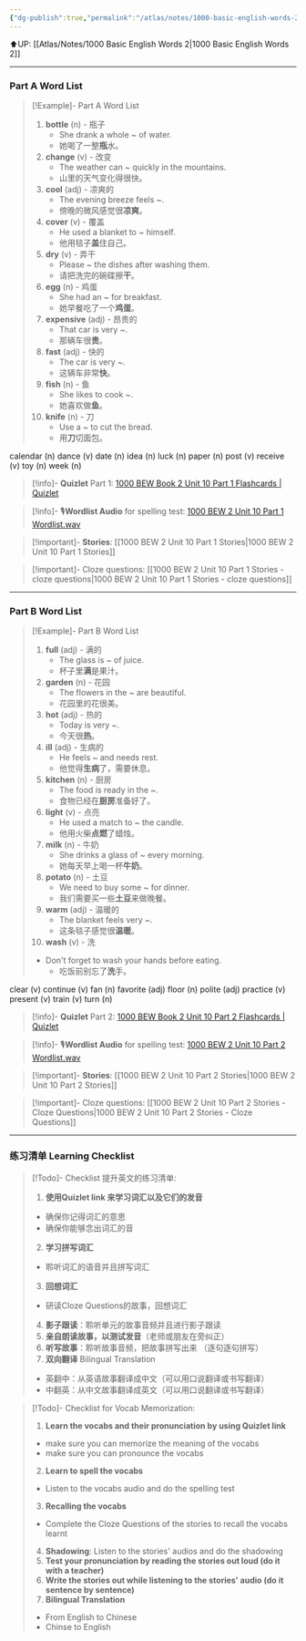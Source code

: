 ```yaml
---
{"dg-publish":true,"permalink":"/atlas/notes/1000-basic-english-words-2-unit-10/"}
---
```


⬆️UP: [[Atlas/Notes/1000 Basic English Words 2\|1000 Basic English Words 2]]

---
### Part A Word List

> [!Example]- Part A Word List
> 1. **bottle** (n) - 瓶子  
>     - She drank a whole ~ of water.  
>     - 她喝了一整**瓶**水。
> 2. **change** (v) - 改变  
>     - The weather can ~ quickly in the mountains.  
>     - 山里的天气变化得很快。
> 3. **cool** (adj) - 凉爽的  
>     - The evening breeze feels ~.  
>     - 傍晚的微风感觉很**凉爽**。
> 4. **cover** (v) - 覆盖  
>     - He used a blanket to ~ himself.  
>     - 他用毯子**盖**住自己。
> 5. **dry** (v) - 弄干  
>     - Please ~ the dishes after washing them.  
>     - 请把洗完的碗碟擦**干**。
> 6. **egg** (n) - 鸡蛋  
>     - She had an ~ for breakfast.  
>     - 她早餐吃了一个**鸡蛋**。
> 7. **expensive** (adj) - 昂贵的  
>     - That car is very ~.  
>     - 那辆车很**贵**。
> 8. **fast** (adj) - 快的  
>     - The car is very ~.  
>     - 这辆车非常**快**。
> 9. **fish** (n) - 鱼  
>     - She likes to cook ~.  
>     - 她喜欢做**鱼**。
> 10. **knife** (n) - 刀  
>     - Use a ~ to cut the bread.  
>     - 用**刀**切面包。

calendar (n)
dance (v)
date (n)
idea (n)
luck (n)
paper (n)
post (v)
receive (v)
toy (n)
week (n)

> [!info]- **Quizlet** Part 1: [1000 BEW Book 2 Unit 10 Part 1 Flashcards | Quizlet]()

> [!info]- 🎙️**Wordlist Audio** for spelling test: [1000 BEW 2 Unit 10 Part 1 Wordlist.wav]()

> [!important]- **Stories**: [[1000 BEW 2 Unit 10 Part 1 Stories\|1000 BEW 2 Unit 10 Part 1 Stories]]

> [!important]- Cloze questions: [[1000 BEW 2 Unit 10 Part 1 Stories - cloze questions\|1000 BEW 2 Unit 10 Part 1 Stories - cloze questions]]

---
### Part B Word List


> [!Example]- Part B Word List
> 1. **full** (adj) - 满的  
>     - The glass is ~ of juice.  
>     - 杯子里**满**是果汁。
> 2. **garden** (n) - 花园  
>     - The flowers in the ~ are beautiful.  
>     - 花园里的花很美。
> 3. **hot** (adj) - 热的  
>     - Today is very ~.  
>     - 今天很**热**。
> 4. **ill** (adj) - 生病的  
>     - He feels ~ and needs rest.  
>     - 他觉得**生病**了，需要休息。
> 5. **kitchen** (n) - 厨房  
>     - The food is ready in the ~.  
>     - 食物已经在**厨房**准备好了。
> 6. **light** (v) - 点亮  
>     - He used a match to ~ the candle.  
>     - 他用火柴**点燃**了蜡烛。
> 7. **milk** (n) - 牛奶  
>     - She drinks a glass of ~ every morning.  
>     - 她每天早上喝一杯**牛奶**。
> 8. **potato** (n) - 土豆  
>     - We need to buy some ~ for dinner.  
>     - 我们需要买一些**土豆**来做晚餐。
> 9. **warm** (adj) - 温暖的  
>     - The blanket feels very ~.  
>     - 这条毯子感觉很**温暖**。
> 10. **wash** (v) - 洗  
> 	- Don't forget to wash your hands before eating.  
>     - 吃饭前别忘了**洗**手。

clear (v)
continue (v)
fan (n)
favorite (adj)
floor (n)
polite (adj)
practice (v)
present (v)
train (v)
turn (n)

> [!info]- **Quizlet** Part 2: [1000 BEW Book 2 Unit 10 Part 2 Flashcards | Quizlet]()

> [!info]- 🎙️**Wordlist Audio** for spelling test: [1000 BEW 2 Unit 10 Part 2 Wordlist.wav]()

> [!important]- **Stories**: [[1000 BEW 2 Unit 10 Part 2 Stories\|1000 BEW 2 Unit 10 Part 2 Stories]]

> [!important]- Cloze questions: [[1000 BEW 2 Unit 10 Part 2 Stories - Cloze Questions\|1000 BEW 2 Unit 10 Part 2 Stories - Cloze Questions]]


---- 
### 练习清单 Learning Checklist

> [!Todo]- Checklist 提升英文的练习清单:
> 1. **使用Quizlet link 来学习词汇以及它们的发音** 
>	- 确保你记得词汇的意思 
>	- 确保你能够念出词汇的音 
> 2. **学习拼写词汇** 
>	- 聆听词汇的语音并且拼写词汇 
> 3. **回想词汇**
>	- 研读Cloze Questions的故事，回想词汇 
> 4. **影子跟读**：聆听单元的故事音频并且进行影子跟读 
> 5. **亲自朗读故事，以测试发音**（老师或朋友在旁纠正）
> 6. **听写故事**：聆听故事音频，把故事拼写出来 （逐句逐句拼写）
> 7. **双向翻译** Bilingual Translation 
>	- 英翻中：从英语故事翻译成中文（可以用口说翻译或书写翻译）
>	- 中翻英：从中文故事翻译成英文（可以用口说翻译或书写翻译）

> [!Todo]- Checklist for Vocab Memorization:
> 
> 1. **Learn the vocabs and their pronunciation by using Quizlet link**
>	- make sure you can memorize the meaning of the vocabs
>	- make sure you can pronounce the vocabs
> 2. **Learn to spell the vocabs**
>	- Listen to the vocabs audio and do the spelling test
> 3. **Recalling the vocabs**
>	- Complete the Cloze Questions of the stories to recall the vocabs learnt
> 4. **Shadowing**: Listen to the stories' audios and do the shadowing
> 5. **Test your pronunciation by reading the stories out loud (do it with a teacher)**
> 6. **Write the stories out while listening to the stories' audio (do it sentence by sentence)**
> 7. **Bilingual Translation** 
> 	- From English to Chinese
> 	- Chinse to English


